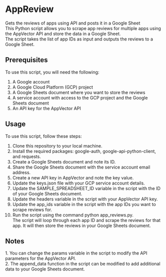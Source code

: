 # AppReview
Gets the reviews of apps using API and posts it in a Google Sheet<br>
This Python script allows you to scrape app reviews for multiple apps using the AppVector API and store the data in a Google Sheet.<br>
The script takes the list of app IDs as input and outputs the reviews to a Google Sheet.

<h2>Prerequisites</h2>
To use this script, you will need the following:

1. A Google account
2. A Google Cloud Platform (GCP) project
3. A Google Sheets document where you want to store the reviews
4. A service account with access to the GCP project and the Google Sheets document
5. An API key for the AppVector API

<h2>Usage</h2>
To use this script, follow these steps:

1. Clone this repository to your local machine.
2. Install the required packages: google-auth, google-api-python-client, and requests.
3. Create a Google Sheets document and note its ID.
4. Share the Google Sheets document with the service account email address.
5. Create a new API key in AppVector and note the key value.
6. Update the keys.json file with your GCP service account details.
7. Update the SAMPLE_SPREADSHEET_ID variable in the script with the ID of your Google Sheets document.
8. Update the headers variable in the script with your AppVector API key.
9. Update the app_ids variable in the script with the app IDs you want to scrape reviews for.
10. Run the script using the command python app_reviews.py. <br>
The script will loop through each app ID and scrape the reviews for that app. It will then store the reviews in your Google Sheets document.

<h2>Notes</h2>
1. You can change the params variable in the script to modify the API parameters for the AppVector API. <br>
2. The append_data function in the script can be modified to add additional data to your Google Sheets document.
